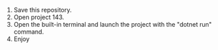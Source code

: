 1. Save this repository.
2. Open project 143. 
3. Open the built-in terminal and launch the project with the "dotnet run" command. 
4. Enjoy